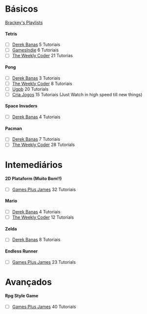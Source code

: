# Básicos
[Brackey's Playlists](https://www.youtube.com/user/Brackeys/playlists?view=1&sort=dd&shelf_id=0)
#### Tetris

- [ ] [Derek Banas](https://www.youtube.com/watch?v=CrkPokBIvEA&index=8&list=PLGLfVvz_LVvSYnwKyw9xP5tEn7GSUWwZJ) 5 Tutoriais
- [ ]  [GamesIndie](https://www.youtube.com/watch?v=N-TkSa7MssI) 6 Tutoriais
- [ ]  [The Weekly Coder](https://www.youtube.com/watch?v=aurEgWxDfQQ&list=PLiRrp7UEG13axMHD7Kqdiy30c7ZBu_Zn7) 21 Tutorias

#### Pong
- [ ]  [Derek Banas](https://www.youtube.com/watch?v=Yk-S8GKNKxM&index=1&list=PLGLfVvz_LVvSYnwKyw9xP5tEn7GSUWwZJ) 3 Tutoriais
- [ ]  [The Weekly Coder](https://www.youtube.com/watch?v=ztOV-GqjTOM&list=PLiRrp7UEG13a3aiu4G09ygfdb-NV7Op7C) 8 Tutoriais
- [ ]  [Ugpb](https://www.youtube.com/watch?v=7Nd7Is5Jzn8) 20 Tutorials
- [ ]  [Cria Jogos](https://www.youtube.com/watch?v=18jSDzPZI1U) 15 Tutoriais (Just Watch in high speed till new things)

#### Space Invaders

- [ ] [Derek Banas](https://www.youtube.com/watch?v=ZLp3bl45avE&index=4&list=PLGLfVvz_LVvSYnwKyw9xP5tEn7GSUWwZJ) 4 Tutoriais

#### Pacman
- [ ]  [Derek Banas](https://www.youtube.com/watch?v=2PPE0eZEbJ8&index=17&list=PLGLfVvz_LVvSYnwKyw9xP5tEn7GSUWwZJ) 7 Tutoriais
- [ ]  [The Weekly Coder](https://www.youtube.com/watch?v=tjxKxZsofdk&list=PLiRrp7UEG13a4DmYuNWHSoqLqNukEm9ua) 28 Tutorials
<!--brick breaker -->

# Intemediários

#### 2D Plataform (Muito Bom!!)
- [ ]  [Games Plus James](https://www.youtube.com/watch?v=86Bgt--Ww7w&index=2&list=PLiyfvmtjWC_Up8XNvM3OSqgbJoMQgHkVz) 32 Tutoriais

#### Mario
- [ ]  [Derek Banas](https://www.youtube.com/watch?v=wwcWNyt8Uyk&index=13&list=PLGLfVvz_LVvSYnwKyw9xP5tEn7GSUWwZJ) 4 Tutoriais
- [ ]  [The Weekly Coder](https://www.youtube.com/watch?v=xYRA3uAola4&list=PLiRrp7UEG13Zsh4-Ir54fFoF7ATm540SL) 12 Tutorials

#### Zelda
- [ ]  [Derek Banas](https://www.youtube.com/watch?v=UJn6ePiUQr4&index=24&list=PLGLfVvz_LVvSYnwKyw9xP5tEn7GSUWwZJ) 8 Tutoriais

#### Endless Runner
- [ ]  [Games Plus James](https://www.youtube.com/watch?v=GrQalFLtQT4&list=PLiyfvmtjWC_XmdYfXm2i1AQ3lKrEPgc9-) 23 Tutorials

# Avançados 

#### Rpg Style Game
- [ ]  [Games Plus James](https://www.youtube.com/watch?v=Pk3GCgaNVTY&list=PLiyfvmtjWC_X6e0EYLPczO9tNCkm2dzkm) 40 Tutorials
